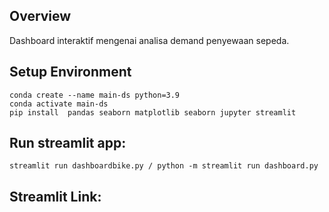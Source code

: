 ## Overview

Dashboard interaktif mengenai analisa demand penyewaan sepeda.

## Setup Environment
   ```
   conda create --name main-ds python=3.9
   conda activate main-ds
   pip install  pandas seaborn matplotlib seaborn jupyter streamlit 
   ```
   
## Run streamlit app:
   ```
   streamlit run dashboardbike.py / python -m streamlit run dashboard.py
   ```
## Streamlit Link:
##

